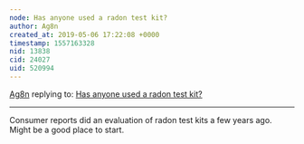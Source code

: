 ```yaml
---
node: Has anyone used a radon test kit? 
author: Ag8n
created_at: 2019-05-06 17:22:08 +0000
timestamp: 1557163328
nid: 13838
cid: 24027
uid: 520994
---
```




[Ag8n](../profile/Ag8n) replying to: [Has anyone used a radon test kit? ](../notes/stevie/01-04-2017/has-anyone-used-a-radon-test-kit)

----
 Consumer reports did an evaluation of radon test kits a few years ago.  Might be a good place to start.